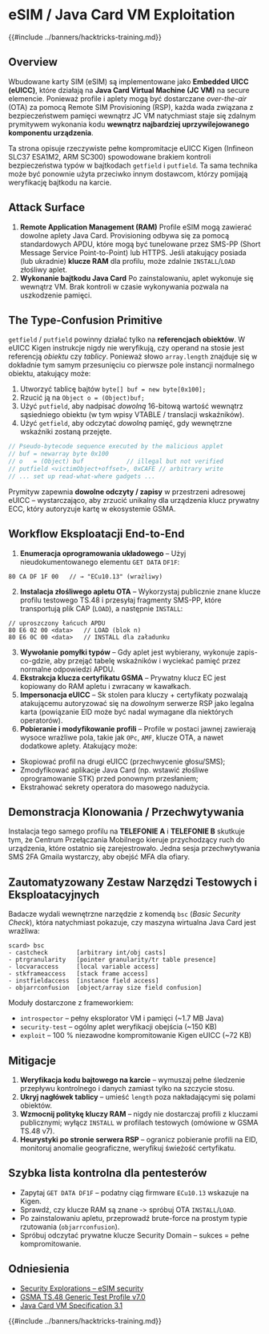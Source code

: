 # eSIM / Java Card VM Exploitation

{{#include ../banners/hacktricks-training.md}}

## Overview
Wbudowane karty SIM (eSIM) są implementowane jako **Embedded UICC (eUICC)**, które działają na **Java Card Virtual Machine (JC VM)** na secure elemencie. Ponieważ profile i aplety mogą być dostarczane *over-the-air* (OTA) za pomocą Remote SIM Provisioning (RSP), każda wada związana z bezpieczeństwem pamięci wewnątrz JC VM natychmiast staje się zdalnym prymitywem wykonania kodu **wewnątrz najbardziej uprzywilejowanego komponentu urządzenia**.

Ta strona opisuje rzeczywiste pełne kompromitacje eUICC Kigen (Infineon SLC37 ESA1M2, ARM SC300) spowodowane brakiem kontroli bezpieczeństwa typów w bajtkodach `getfield` i `putfield`. Ta sama technika może być ponownie użyta przeciwko innym dostawcom, którzy pomijają weryfikację bajtkodu na karcie.

## Attack Surface
1. **Remote Application Management (RAM)**
Profile eSIM mogą zawierać dowolne aplety Java Card. Provisioning odbywa się za pomocą standardowych APDU, które mogą być tunelowane przez SMS-PP (Short Message Service Point-to-Point) lub HTTPS. Jeśli atakujący posiada (lub ukradnie) **klucze RAM** dla profilu, może zdalnie `INSTALL`/`LOAD` złośliwy aplet.
2. **Wykonanie bajtkodu Java Card**
Po zainstalowaniu, aplet wykonuje się wewnątrz VM. Brak kontroli w czasie wykonywania pozwala na uszkodzenie pamięci.

## The Type-Confusion Primitive
`getfield` / `putfield` powinny działać tylko na **referencjach obiektów**. W eUICC Kigen instrukcje nigdy nie weryfikują, czy operand na stosie jest referencją *obiektu* czy *tablicy*. Ponieważ słowo `array.length` znajduje się w dokładnie tym samym przesunięciu co pierwsze pole instancji normalnego obiektu, atakujący może:

1. Utworzyć tablicę bajtów `byte[] buf = new byte[0x100];`
2. Rzucić ją na `Object o = (Object)buf;`
3. Użyć `putfield`, aby nadpisać *dowolną* 16-bitową wartość wewnątrz sąsiedniego obiektu (w tym wpisy VTABLE / translacji wskaźników).
4. Użyć `getfield`, aby odczytać *dowolną* pamięć, gdy wewnętrzne wskaźniki zostaną przejęte.
```java
// Pseudo-bytecode sequence executed by the malicious applet
// buf = newarray byte 0x100
// o   = (Object) buf            // illegal but not verified
// putfield <victimObject+offset>, 0xCAFE // arbitrary write
// ... set up read-what-where gadgets ...
```
Prymityw zapewnia **dowolne odczyty / zapisy** w przestrzeni adresowej eUICC – wystarczająco, aby zrzucić unikalny dla urządzenia klucz prywatny ECC, który autoryzuje kartę w ekosystemie GSMA.

## Workflow Eksploatacji End-to-End
1. **Enumeracja oprogramowania układowego** – Użyj nieudokumentowanego elementu `GET DATA` `DF1F`:
```
80 CA DF 1F 00   // → "ECu10.13" (wrażliwy)
```
2. **Instalacja złośliwego apletu OTA** – Wykorzystaj publicznie znane klucze profilu testowego TS.48 i przesyłaj fragmenty SMS-PP, które transportują plik CAP (`LOAD`), a następnie `INSTALL`:
```
// uproszczony łańcuch APDU
80 E6 02 00 <data>   // LOAD (blok n)
80 E6 0C 00 <data>   // INSTALL dla załadunku
```
3. **Wywołanie pomyłki typów** – Gdy aplet jest wybierany, wykonuje zapis-co-gdzie, aby przejąć tabelę wskaźników i wyciekać pamięć przez normalne odpowiedzi APDU.
4. **Ekstrakcja klucza certyfikatu GSMA** – Prywatny klucz EC jest kopiowany do RAM apletu i zwracany w kawałkach.
5. **Impersonacja eUICC** – Sk stolen para kluczy + certyfikaty pozwalają atakującemu autoryzować się na *dowolnym* serwerze RSP jako legalna karta (powiązanie EID może być nadal wymagane dla niektórych operatorów).
6. **Pobieranie i modyfikowanie profili** – Profile w postaci jawnej zawierają wysoce wrażliwe pola, takie jak `OPc`, `AMF`, klucze OTA, a nawet dodatkowe aplety. Atakujący może:
* Skopiować profil na drugi eUICC (przechwycenie głosu/SMS);
* Zmodyfikować aplikacje Java Card (np. wstawić złośliwe oprogramowanie STK) przed ponownym przesłaniem;
* Ekstrahować sekrety operatora do masowego nadużycia.

## Demonstracja Klonowania / Przechwytywania
Instalacja tego samego profilu na **TELEFONIE A** i **TELEFONIE B** skutkuje tym, że Centrum Przełączania Mobilnego kieruje przychodzący ruch do urządzenia, które ostatnio się zarejestrowało. Jedna sesja przechwytywania SMS 2FA Gmaila wystarczy, aby obejść MFA dla ofiary.

## Zautomatyzowany Zestaw Narzędzi Testowych i Eksploatacyjnych
Badacze wydali wewnętrzne narzędzie z komendą `bsc` (*Basic Security Check*), która natychmiast pokazuje, czy maszyna wirtualna Java Card jest wrażliwa:
```
scard> bsc
- castcheck        [arbitrary int/obj casts]
- ptrgranularity   [pointer granularity/tr table presence]
- locvaraccess     [local variable access]
- stkframeaccess   [stack frame access]
- instfieldaccess  [instance field access]
- objarrconfusion  [object/array size field confusion]
```
Moduły dostarczone z frameworkiem:
* `introspector` – pełny eksplorator VM i pamięci (~1.7 MB Java)
* `security-test` – ogólny aplet weryfikacji obejścia (~150 KB)
* `exploit`       – 100 % niezawodne kompromitowanie Kigen eUICC (~72 KB)

## Mitigacje
1. **Weryfikacja kodu bajtowego na karcie** – wymuszaj pełne śledzenie przepływu kontrolnego i danych zamiast tylko na szczycie stosu.
2. **Ukryj nagłówek tablicy** – umieść `length` poza nakładającymi się polami obiektów.
3. **Wzmocnij politykę kluczy RAM** – nigdy nie dostarczaj profili z kluczami publicznymi; wyłącz `INSTALL` w profilach testowych (omówione w GSMA TS.48 v7).
4. **Heurystyki po stronie serwera RSP** – ogranicz pobieranie profili na EID, monitoruj anomalie geograficzne, weryfikuj świeżość certyfikatu.

## Szybka lista kontrolna dla pentesterów
* Zapytaj `GET DATA DF1F` – podatny ciąg firmware `ECu10.13` wskazuje na Kigen.
* Sprawdź, czy klucze RAM są znane ‑> spróbuj OTA `INSTALL`/`LOAD`.
* Po zainstalowaniu apletu, przeprowadź brute-force na prostym typie rzutowania (`objarrconfusion`).
* Spróbuj odczytać prywatne klucze Security Domain – sukces = pełne kompromitowanie.

## Odniesienia
- [Security Explorations – eSIM security](https://security-explorations.com/esim-security.html)
- [GSMA TS.48 Generic Test Profile v7.0](https://www.gsma.com/get-involved/working-groups/gsma_resources/ts-48-v7-0-generic-euicc-test-profile-for-device-testing/)
- [Java Card VM Specification 3.1](https://docs.oracle.com/en/java/javacard/3.1/jc-vm-spec/F12650_05.pdf)

{{#include ../banners/hacktricks-training.md}}
